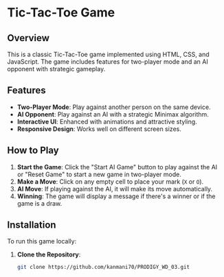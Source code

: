 # Tic-Tac-Toe Game

## Overview

This is a classic Tic-Tac-Toe game implemented using HTML, CSS, and JavaScript. The game includes features for two-player mode and an AI opponent with strategic gameplay.

## Features

- **Two-Player Mode**: Play against another person on the same device.
- **AI Opponent**: Play against an AI with a strategic Minimax algorithm.
- **Interactive UI**: Enhanced with animations and attractive styling.
- **Responsive Design**: Works well on different screen sizes.

## How to Play

1. **Start the Game**: Click the "Start AI Game" button to play against the AI or "Reset Game" to start a new game in two-player mode.
2. **Make a Move**: Click on any empty cell to place your mark (`X` or `O`).
3. **AI Move**: If playing against the AI, it will make its move automatically.
4. **Winning**: The game will display a message if there's a winner or if the game is a draw.

## Installation

To run this game locally:

1. **Clone the Repository**:

   ```bash
   git clone https://github.com/kanmani70/PRODIGY_WD_03.git
